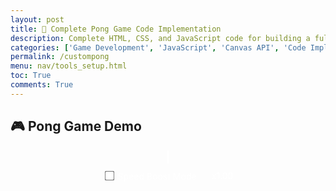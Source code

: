 ```yaml
---
layout: post
title: 🏓 Complete Pong Game Code Implementation
description: Complete HTML, CSS, and JavaScript code for building a fully functional 2-player Pong game
categories: ['Game Development', 'JavaScript', 'Canvas API', 'Code Implementation']
permalink: /custompong
menu: nav/tools_setup.html
toc: True
comments: True
---
```


## 🎮 Pong Game Demo

<div class="game-canvas-container" style="text-align:center;">
  <canvas id="pongCanvas" width="800" height="500"></canvas>
  <br>
  <button id="restartBtn">Restart Game</button>

  <!-- SpeedBoostMode controls -->
  <div id="controls" style="margin-top:12px;">
    <label style="color:#fff; user-select:none;">
      <input type="checkbox" id="boostToggle"> Speed Boost Mode
    </label>
    <span id="boostStatus" style="color:#fff; margin-left:12px;">x1.00</span>
  </div>
</div>

<style>
  .game-canvas-container { margin-top: 20px; }
  #pongCanvas { border: 2px solid #fff; background: #000; }
  #restartBtn {
    display: none; margin-top: 15px; padding: 10px 20px; font-size: 18px;
    border: none; border-radius: 6px; background: #4caf50; color: white; cursor: pointer;
  }
  #restartBtn:hover { background: #45a049; }
  #controls { display: inline-flex; align-items: center; gap: 12px; }
  #controls input { transform: scale(1.2); cursor: pointer; }
  #controls label { cursor: pointer; }
</style>

<script>
const canvas = document.getElementById('pongCanvas');
const ctx = canvas.getContext('2d');

const paddleWidth = 8, paddleHeight = 80;   // FINAL paddles
let player1Y = (canvas.height - paddleHeight) / 2;
let player2Y = (canvas.height - paddleHeight) / 2;
const paddleSpeed = 7;

let ballX, ballY, ballSpeedX, ballSpeedY, ballRadius = 10;
let ballColor = "#fff";

let player1Score = 0, player2Score = 0;
const winningScore = 10;
let gameOver = false;

const restartBtn = document.getElementById('restartBtn');

// SpeedBoost
const boostToggle = document.getElementById('boostToggle');
const boostStatus = document.getElementById('boostStatus');

const HITS_PER_BOOST = 3;
const BOOST_FACTOR = 1.10;
const MAX_SPEED = 18;

let hitCount = 0;
let speedMultiplier = 1;

// Anti "yo-yo" fix
const MIN_X_SPEED = 2.0;
function enforceMinXSpeed() {
  if (Math.abs(ballSpeedX) < MIN_X_SPEED) {
    const dir = (ballSpeedX === 0 ? (Math.random() < 0.5 ? -1 : 1) : Math.sign(ballSpeedX));
    ballSpeedX = dir * MIN_X_SPEED;
  }
}

// UI helpers
function updateBoostStatus() { boostStatus.textContent = "x" + speedMultiplier.toFixed(2); }
function clampSpeed() {
  const s = Math.hypot(ballSpeedX, ballSpeedY);
  if (s > MAX_SPEED) { const k = MAX_SPEED / s; ballSpeedX *= k; ballSpeedY *= k; }
}

// Boost flash
let boostFlashFrames = 0, boostFlashX = 0, boostFlashY = 0;

function applySpeedBoostIfNeeded() {
  if (boostToggle.checked && hitCount > 0 && hitCount % HITS_PER_BOOST === 0) {
    ballSpeedX *= BOOST_FACTOR; ballSpeedY *= BOOST_FACTOR;
    speedMultiplier *= BOOST_FACTOR; clampSpeed(); enforceMinXSpeed(); updateBoostStatus();
    boostFlashFrames = 30; boostFlashX = ballX; boostFlashY = ballY;
  }
}
function resetSpeedTracking(){ hitCount=0; speedMultiplier=1; updateBoostStatus(); }

// localStorage
function loadSettings(){
  const raw = localStorage.getItem('pong.settings'); if(!raw) return;
  try{ const cfg = JSON.parse(raw); boostToggle.checked = !!cfg.boostEnabled; }catch(e){}
}
function saveSettings(){ const cfg={boostEnabled:boostToggle.checked}; localStorage.setItem('pong.settings', JSON.stringify(cfg)); }
boostToggle.addEventListener('change', ()=>{ saveSettings(); updateBoostStatus(); });

// Core Game
function initBall() {
  ballX = canvas.width/2; ballY = canvas.height/2;
  ballSpeedX = Math.random() > 0.5 ? 5 : -5;
  ballSpeedY = (Math.random() * 4) - 2;
  ballColor = getRandomColor();
  enforceMinXSpeed();
  if (boostToggle.checked) resetSpeedTracking();
  boostFlashFrames = 0;
}

function drawRect(x,y,w,h,c){ ctx.fillStyle=c; ctx.fillRect(x,y,w,h); }
function drawCircle(x,y,r,c){ ctx.fillStyle=c; ctx.beginPath(); ctx.arc(x,y,r,0,Math.PI*2,false); ctx.closePath(); ctx.fill(); }
function drawText(text,x,y,c="white"){ ctx.fillStyle=c; ctx.font="30px Arial"; ctx.fillText(text,x,y); }

function draw() {
  drawRect(0, 0, canvas.width, canvas.height, "#000");
  drawRect(0, player1Y, paddleWidth, paddleHeight, "#fff");
  drawRect(canvas.width - paddleWidth, player2Y, paddleWidth, paddleHeight, "#fff");
  drawCircle(ballX, ballY, ballRadius, ballColor);

  drawText(player1Score, canvas.width/4, 50);
  drawText(player2Score, 3*canvas.width/4, 50);

  if(gameOver) {
    drawText("Game Over", canvas.width/2 - 80, canvas.height/2 - 20, "red");
    drawText(player1Score >= winningScore ? "Player 1 Wins!" : "Player 2 Wins!", canvas.width/2 - 120, canvas.height/2 + 20, "yellow");
  }

  // Boost flash
  if (boostFlashFrames > 0) {
    const a = boostFlashFrames / 30;
    ctx.save(); ctx.globalAlpha = a; ctx.fillStyle = "cyan"; ctx.font = "20px Arial";
    ctx.fillText("+10%", boostFlashX - 16, boostFlashY - 16 - (30 - boostFlashFrames) * 0.5);
    ctx.restore(); boostFlashFrames--;
  }
}

function update() {
  if (gameOver) return;
  ballX += ballSpeedX; ballY += ballSpeedY;

  if (ballY + ballRadius > canvas.height || ballY - ballRadius < 0) ballSpeedY = -ballSpeedY;

  // Left paddle (tamer gain = 0.2)
  if (ballX - ballRadius < paddleWidth && ballY > player1Y && ballY < player1Y + paddleHeight) {
    ballSpeedX = -ballSpeedX;
    const deltaY = ballY - (player1Y + paddleHeight/2);
    ballSpeedY = deltaY * 0.2;
    ballColor = getRandomColor();
    ballSpeedX *= 1.02; hitCount++; applySpeedBoostIfNeeded(); enforceMinXSpeed();
  }
  // Right paddle (0.3 gain)
  if (ballX + ballRadius > canvas.width - paddleWidth && ballY > player2Y && ballY < player2Y + paddleHeight) {
    ballSpeedX = -ballSpeedX;
    const deltaY = ballY - (player2Y + paddleHeight/2);
    ballSpeedY = deltaY * 0.3;
    ballColor = getRandomColor();
    ballSpeedX *= 1.02; hitCount++; applySpeedBoostIfNeeded(); enforceMinXSpeed();
  }

  if (ballX - ballRadius < 0) {
    player2Score++; if (player2Score >= winningScore){ gameOver = true; restartBtn.style.display = "inline-block"; }
    initBall();
  } else if (ballX + ballRadius > canvas.width) {
    player1Score++; if (player1Score >= winningScore){ gameOver = true; restartBtn.style.display = "inline-block"; }
    initBall();
  }
}

// Controls
const keys={}; document.addEventListener("keydown",e=>keys[e.key]=true); document.addEventListener("keyup",e=>keys[e.key]=false);
function handleInput(){
  if(keys["w"] && player1Y > 0) player1Y -= paddleSpeed;
  if(keys["s"] && player1Y + paddleHeight < canvas.height) player1Y += paddleSpeed;
  if(keys["i"] && player2Y > 0) player2Y -= paddleSpeed;
  if(keys["k"] && player2Y + paddleHeight < canvas.height) player2Y += paddleSpeed;
}

function gameLoop(){ update(); handleInput(); draw(); requestAnimationFrame(gameLoop); }

restartBtn.addEventListener("click", () => {
  player1Score = 0; player2Score = 0;
  player1Y = (canvas.height - paddleHeight) / 2;
  player2Y = (canvas.height - paddleHeight) / 2;
  gameOver = false; restartBtn.style.display = "none";
  initBall();
});

function getRandomColor(){ const L="0123456789ABCDEF"; let c="#"; for(let i=0;i<6;i++) c+=L[Math.floor(Math.random()*16)]; return c; }

// Boot
loadSettings();
updateBoostStatus();
initBall();
gameLoop();
</script>



